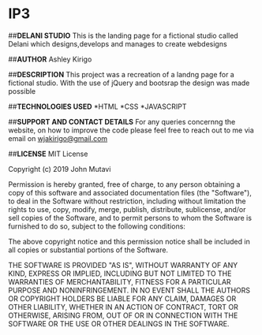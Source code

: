 # IP3
##**DELANI STUDIO**
This is the landing page for a fictional studio called Delani which designs,develops and manages to create webdesigns

##**AUTHOR**
Ashley Kirigo

##**DESCRIPTION**
This project was a recreation of a landng page for a fictional studio. With the use of jQuery and bootsrap the design was made possible

##**TECHNOLOGIES USED**
*HTML
*CSS
*JAVASCRIPT

##**SUPPORT AND CONTACT DETAILS**
For any queries concernng the website, on how to improve the code please feel free to reach out to me via email on wjakirigo@gmail.com

##**LICENSE**
MIT License

Copyright (c) 2019 John Mutavi

Permission is hereby granted, free of charge, to any person obtaining a copy
of this software and associated documentation files (the "Software"), to deal
in the Software without restriction, including without limitation the rights
to use, copy, modify, merge, publish, distribute, sublicense, and/or sell
copies of the Software, and to permit persons to whom the Software is
furnished to do so, subject to the following conditions:

The above copyright notice and this permission notice shall be included in all
copies or substantial portions of the Software.

THE SOFTWARE IS PROVIDED "AS IS", WITHOUT WARRANTY OF ANY KIND, EXPRESS OR
IMPLIED, INCLUDING BUT NOT LIMITED TO THE WARRANTIES OF MERCHANTABILITY,
FITNESS FOR A PARTICULAR PURPOSE AND NONINFRINGEMENT. IN NO EVENT SHALL THE
AUTHORS OR COPYRIGHT HOLDERS BE LIABLE FOR ANY CLAIM, DAMAGES OR OTHER
LIABILITY, WHETHER IN AN ACTION OF CONTRACT, TORT OR OTHERWISE, ARISING FROM,
OUT OF OR IN CONNECTION WITH THE SOFTWARE OR THE USE OR OTHER DEALINGS IN THE
SOFTWARE.